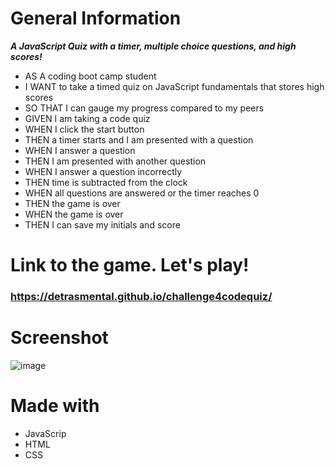 # General Information
***A JavaScript Quiz with a timer, multiple choice questions, and high scores!***
- AS A coding boot camp student
- I WANT to take a timed quiz on JavaScript fundamentals that stores high scores
- SO THAT I can gauge my progress compared to my peers
- GIVEN I am taking a code quiz
- WHEN I click the start button
- THEN a timer starts and I am presented with a question
- WHEN I answer a question
- THEN I am presented with another question
- WHEN I answer a question incorrectly
- THEN time is subtracted from the clock
- WHEN all questions are answered or the timer reaches 0
- THEN the game is over
- WHEN the game is over
- THEN I can save my initials and score

# Link to the game. **Let's play!**
### https://detrasmental.github.io/challenge4codequiz/

# Screenshot
![image](https://user-images.githubusercontent.com/85942489/133906884-a04fa7c5-a5d7-484f-a9dc-8696d34d0df1.png)

# Made with
- JavaScrip
- HTML
- CSS
